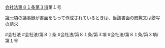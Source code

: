 [会社法第８１条第３項](会社法＿＿＿＿第８１条第３項)第１号

[第一項](会社法＿＿＿＿第８１条第１項)の議事録が書面をもって作成されているときは、当該書面の閲覧又は謄写の請求


#会社法
#会社法/第８１条
#会社法/第８１条/第３項
#会社法/第８１条/第３項/第１号
